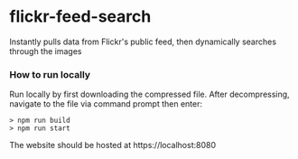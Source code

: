 # flickr-feed-search
Instantly pulls data from Flickr's public feed, then dynamically searches through the images

### How to run locally
Run locally by first downloading the compressed file. After decompressing, navigate to the file via command prompt then enter:
```
> npm run build
> npm run start
```

The website should be hosted at https://localhost:8080
